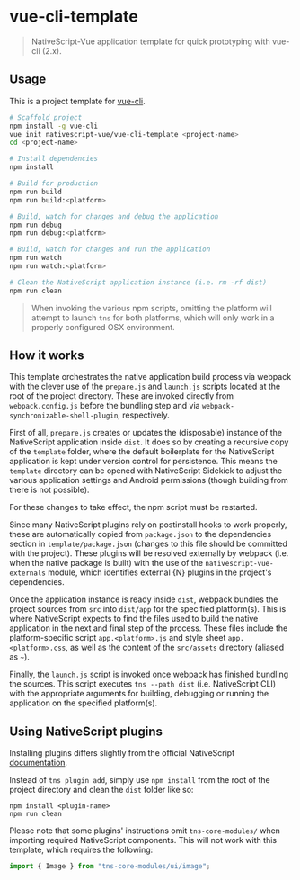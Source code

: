 # vue-cli-template

> NativeScript-Vue application template for quick prototyping with vue-cli (2.x).

## Usage

This is a project template for [vue-cli](https://github.com/vuejs/vue-cli/tree/master).

``` bash
# Scaffold project
npm install -g vue-cli
vue init nativescript-vue/vue-cli-template <project-name>
cd <project-name>

# Install dependencies
npm install

# Build for production
npm run build
npm run build:<platform>

# Build, watch for changes and debug the application
npm run debug
npm run debug:<platform>

# Build, watch for changes and run the application
npm run watch
npm run watch:<platform>

# Clean the NativeScript application instance (i.e. rm -rf dist)
npm run clean
```

> When invoking the various npm scripts, omitting the platform will attempt to launch `tns` for both platforms, which will only work in a properly configured OSX environment.

## How it works

This template orchestrates the native application build process via webpack with the clever use of the `prepare.js` and `launch.js` scripts located at the root of the project directory.
These are invoked directly from `webpack.config.js` before the bundling step and via `webpack-synchronizable-shell-plugin`, respectively.

First of all, `prepare.js` creates or updates the (disposable) instance of the NativeScript application inside `dist`.
It does so by creating a recursive copy of the `template` folder, where the default boilerplate for the NativeScript application is kept under version control for persistence.
This means the `template` directory can be opened with NativeScript Sidekick to adjust the various application settings and Android permissions (though building from there is not possible).

For these changes to take effect, the npm script must be restarted.

Since many NativeScript plugins rely on postinstall hooks to work properly, these are automatically copied from `package.json` to the dependencies section in `template/package.json` (changes to this file should be committed with the project).
These plugins will be resolved externally by webpack (i.e. when the native package is built) with the use of the `nativescript-vue-externals` module, which identifies external {N} plugins in the project's dependencies.

Once the application instance is ready inside `dist`, webpack bundles the project sources from `src` into `dist/app` for the specified platform(s).
This is where NativeScript expects to find the files used to build the native application in the next and final step of the process.
These files include the platform-specific script `app.<platform>.js` and style sheet `app.<platform>.css`, as well as the content of the `src/assets` directory (aliased as `~`).

Finally, the `launch.js` script is invoked once webpack has finished bundling the sources. This script executes `tns --path dist` (i.e. NativeScript CLI) with the appropriate arguments for building, debugging or running the application on the specified platform(s).

## Using NativeScript plugins

Installing plugins differs slightly from the official NativeScript [documentation](https://docs.nativescript.org/plugins/plugins#installing-plugins).

Instead of `tns plugin add`, simply use `npm install` from the root of the project directory and clean the `dist` folder like so:

```shell
npm install <plugin-name>
npm run clean
```

Please note that some plugins' instructions omit `tns-core-modules/` when importing required NativeScript components. This will not work with this template, which requires the following:

```javascript
import { Image } from "tns-core-modules/ui/image";
```
